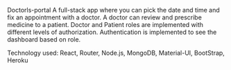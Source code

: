  Doctorls-portal
 A full-stack app where you can pick the date and time and fix an appointment with a doctor. A doctor can review and prescribe medicine to a patient. Doctor and Patient roles are implemented with different levels of authorization. Authentication is implemented to see the dashboard based on role.
	
	
Technology used: 
React,
Router,
Node.js, 
MongoDB, 
Material-UI,
BootStrap, 
Heroku
